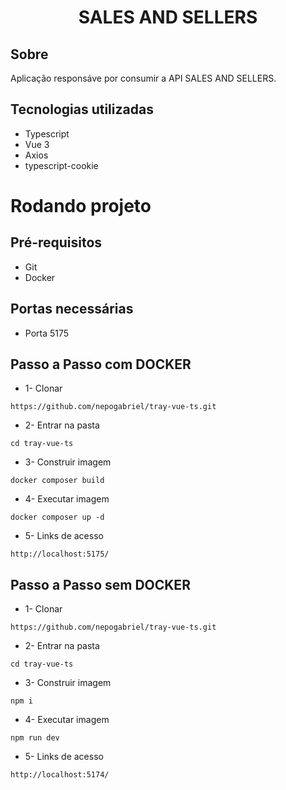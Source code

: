 <h1 align="center">
SALES AND SELLERS
</h1>

## Sobre
Aplicação responsáve por consumir a API SALES AND SELLERS.

## Tecnologias utilizadas
- Typescript
- Vue 3
- Axios
- typescript-cookie

# Rodando projeto
## Pré-requisitos
- Git
- Docker

## Portas necessárias
- Porta 5175

## Passo a Passo com DOCKER
- 1- Clonar
```URL
https://github.com/nepogabriel/tray-vue-ts.git
```
- 2- Entrar na pasta
```
cd tray-vue-ts
```

- 3- Construir imagem
```
docker composer build
```

- 4- Executar imagem
```
docker composer up -d
```

- 5- Links de acesso
```URL
http://localhost:5175/
```

## Passo a Passo sem DOCKER
- 1- Clonar
```URL
https://github.com/nepogabriel/tray-vue-ts.git
```
- 2- Entrar na pasta
```
cd tray-vue-ts
```

- 3- Construir imagem
```
npm i
```

- 4- Executar imagem
```
npm run dev
```

- 5- Links de acesso
```URL
http://localhost:5174/
```
